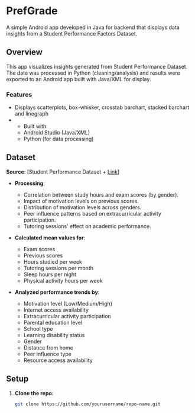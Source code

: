 # PrefGrade

A simple Android app developed in Java for backend that displays data insights from a Student Performance Factors Dataset. 

## **Overview** 

This app visualizes insights generated from Student Performance Dataset. The data was processed in Python (cleaning/analysis) and results were exported to an Android app built with Java/XML for display.  

### **Features**  
- Displays scatterplots, box-whisker, crosstab barchart, stacked barchart and linegraph
- - Built with:  
  - Android Studio (Java/XML)  
  - Python (for data processing)
    
## **Dataset**  

**Source**: [Student Performance Dataset + [Link](https://www.kaggle.com/datasets/lainguyn123/student-performance-factors)]

- **Processing**:
  - Correlation between study hours and exam scores (by gender).
  - Impact of motivation levels on previous scores.
  - Distribution of motivation levels across genders.
  - Peer influence patterns based on extracurricular activity participation.
  - Tutoring sessions’ effect on academic performance.
    
- **Calculated mean values for**:
  - Exam scores
  - Previous scores
  - Hours studied per week
  - Tutoring sessions per month
  - Sleep hours per night
  - Physical activity hours per week
    
- **Analyzed performance trends by**:
  - Motivation level (Low/Medium/High)
  - Internet access availability
  - Extracurricular activity participation
  - Parental education level
  - School type
  - Learning disability status
  - Gender
  - Distance from home
  - Peer influence type
  - Resource access availability
    
## **Setup**  
1. **Clone the repo**:  
   ```bash  
   git clone https://github.com/yourusername/repo-name.git  

